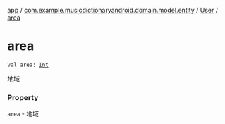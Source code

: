 [app](../../index.md) / [com.example.musicdictionaryandroid.domain.model.entity](../index.md) / [User](index.md) / [area](./area.md)

# area

`val area: `[`Int`](https://kotlinlang.org/api/latest/jvm/stdlib/kotlin/-int/index.html)

地域

### Property

`area` - 地域